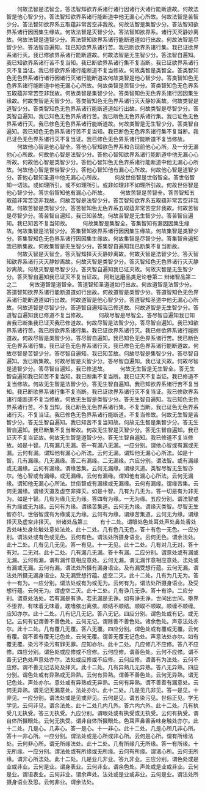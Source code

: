 <!-- { "loadSidebar": true } -->
　　何故法智是法智全。答法智知欲界系诸行诸行因诸行灭诸行能断道故。何故法智是他心智少分。答法智知欲界系诸行能断道中他无漏心心所故。何故法智是苦智少分。答法智知欲界系五取蕴非常苦空非我故。何故法智是集智少分。答法智知欲界系诸行因因集生缘故。何故法智是灭智少分。答法智知欲界系。诸行灭灭静妙离故。何故法智是道智少分。答法智知欲界系诸行能断道道如行出故。何故法智是尽智少分。答法智自遍知。我已知欲界系诸行苦。我已断欲界系诸行集。我已证欲界系诸行灭。我已修欲界系诸行能断道故。何故法智是无生智少分。答法智自遍知。我已知欲界系诸行苦不复当知。我已断欲界系诸行集不复当断。我已证欲界系诸行灭不复当证。我已修欲界系诸行能断道不复当修故。何故类智是类智全。答类智知色无色界系诸行诸行因诸行灭诸行能断道故何故类智是他心智少分。答类智知色无色界系诸行能断道中他无漏心心所故。何故类智是苦智少分。答类智知色无色界系五取蕴非常苦空非我故。何故类智是集智少分。答类智知色无色界系诸行因因集生缘故。何故类智是灭智少分。答类智知色无色界系诸行灭灭静妙离故。何故类智是道智少分。答类智知色无色界系诸行能断道道如行出故。何故类智是尽智少分。答类智自遍知。我已知色无色界系诸行苦。我已断色无色界系诸行集。我已证色无色界系诸行灭。我已修色无色界系诸行能断道故。何故类智是无生智少分。答类智自遍知。我已知色无色界系诸行苦不复当知。我已断色无色界系诸行集不复当断。我已证色无色界系诸行灭不复当证。我已修色无色界系诸行能断道不复当修故。
　　何故他心智是他心智全。答他心智知欲色界系和合现前他心心所。及一分无漏他心心所故。何故他心智是法智少分。答他心智知欲界系诸行能断道中他无漏心心所故。何故他心智是类智少分。答他心智知色无色界系诸行能断道中他无漏心心所故。何故他心智是世俗智少分。答他心智知他有漏心心所故。何故他心智是道智少分。答他心智知圣道中他无漏心心所故。
　　何故世俗智是世俗智全。答世俗智知一切法。或如理所引。或不如理所引。或非如理非不如理所引故。何故世俗智是他心智少分。答世俗智知他有漏心心所故。
　　何故苦智是苦智全。答苦智知五取蕴非常苦空非我故。何故苦智是法智少分。答苦智知欲界系五取蕴非常苦空非我故。何故苦智是类智少分。答苦智知色无色界系五取蕴非常苦空非我故。何故苦智是尽智少分。答苦智自遍知。我已知苦故。何故苦智是无生智少分。答苦智自遍知。我已知苦不复当知故。
　　何故集智是集智全。答集智知有漏因因集生缘故。何故集智是法智少分。答集智知欲界系诸行因因集生缘故。何故集智是类智少分。答集智知色无色界系诸行因因集生缘故。何故集智是尽智少分。答集智自遍知我已断集故。何故集智是无生智少分。答集智自遍知我已断集不复当断故。
　　何故灭智是灭智全。答灭智知择灭灭静妙离故。何故灭智是法智少分。答灭智知欲界系诸行灭灭静妙离故。何故灭智是类智少分。答灭智知色无色界诸行灭灭静妙离故。何故灭智是尽智少分。答灭智自遍知我已证灭故。何故灭智是无生智少分。答灭智自遍知我已证灭不复当证故。
阿毗达磨品类足论卷第二
辩诸智品第二之二
　　何故道智是道智全。答道智知圣道道如行出故。何故道智是法智少分。答道智知欲界系诸行能断道道如行出故。何故道智是类智少分。答道智知色无色界系诸行能断道道如行出故。何故道智是他心智少分。答道智知圣道中他无漏心心所故。何故道智是尽智少分。答道智自遍知我已修道故。何故道智是无生智少分。答道智自遍知我已修道不复当修故。
　　何故尽智是尽智全。答尽智自遍知我已知苦我已断集我已证灭我已修道故。何故尽智是法智少分。答尽智自遍知。我已知欲界系诸行苦。我已断欲界系诸行集。我已证欲界系诸行灭。我已修欲界系诸行能断道故。何故尽智是类智少分。答尽智自遍知。我已知色无色界系诸行苦。我已断色无色界系诸行集。我已证色无色界系诸行灭。我已修色无色界系诸行能断道故。何故尽智是苦智少分。答尽智自遍知。我已知苦故。何故尽智是集智少分。答尽智自遍知。我已断集故。何故尽智是灭智少分。答尽智自遍知。我已证灭故。何故尽智是道智少分。答尽智自遍知。我已修道故。
　　何故无生智是无生智全。答无生智自遍知我已知苦不复当知。我已断集不复当断。我已证灭不复当证。我已修道不复当修故。何故无生智是法智少分。答无生智自遍知。我已知欲界系诸行苦不复当知。我已断欲界系诸行集不复当断。我已证欲界系诸行灭不复当证。我已修欲界系诸行能断道不复当修故。何故无生智是类智少分。答无生智自遍知。我已知色无色界系诸行苦。不复当知。我已断色无色界系诸行集。不复当断。我已证色无色界系诸行灭。不复当证。我已修色无色界系诸行能断道。不复当修故。何故无生智是苦智少分。答无生智自遍知。我已知苦不复当知故。何故无生智是集智少分。答无生智自遍知。我已断集不复当断故。何故无生智是灭智少分。答无生智自遍知。我已证灭不复当证故。何故无生智是道智少分。答无生智自遍知。我已修道不复当修故。如是十智。几有漏几无漏。答一有漏八无漏。一应分别。谓他心智或有漏或无漏。云何有漏。谓知他有漏心心所法。云何无漏。谓知他无漏心心所法。如是十智。几有漏缘。几无漏缘。答二有漏缘。二无漏缘。六应分别。谓法智。或有漏缘或无漏缘。云何有漏缘。谓缘苦集。云何无漏缘。谓缘灭道。类智尽智无生智亦尔。他心智或有漏缘。或无漏缘。云何有漏缘。谓知他有漏心心所法。云何无漏缘。谓知他无漏心心所法。世俗智或有漏缘或无漏缘。云何有漏缘。谓缘苦集。云何无漏缘。谓缘灭道及虚空非择灭。如是十智。几有为几无为。答一切是有为非无为。如是十智。几有为缘几无为缘。答四有为缘。一无为缘。五应分别。谓法智或有为缘或无为缘。云何有为缘。谓缘苦集道。云何无为缘。谓缘灭类智。尽智无生智亦尔。世俗智或有为缘或无为缘。云何有为缘。谓缘苦集道。云何无为缘。谓缘择灭及虚空非择灭。
辩诸处品第三
　　有十二处。谓眼处色处耳处声处鼻处香处舌处味处身处触处意处法处。此十二处。几有色几无色。答十有色一无色。一应分别。谓法处或有色或无色。云何有色。谓法处所摄身语业。云何无色。谓余法处。此十二处。几有见几无见。答一有见。十一无见。此十二处。几有对几无对。答十有对。二无对。此十二处。几有漏几无漏。答十有漏。二应分别。谓意处或有漏或无漏。云何有漏。谓有漏作意相应意处。云何无漏。谓无漏作意相应意处。法处或有漏或无漏。云何有漏。谓法处所摄有漏身语业。及有漏受想行蕴。云何无漏。谓法处所摄无漏身语业。及无漏受想行蕴。虚空二灭。此十二处。几有为几无为。答十一有为。一应分别。谓法处或有为或无为。云何有为。谓法处所摄身语业。及受想行蕴。云何无为。谓虚空二灭。此十二处。几有诤几无诤。答十有诤。二应分别。谓意处法处。若有漏是有诤。若无漏是无诤。如有诤无诤。世间出世间。堕界不堕界。有味着无味着。耽嗜依出离依。顺结不顺结。顺取不顺取。顺缠不顺缠。应知亦尔。此十二处。几有记几无记。答八无记。四应分别。谓色处或有记。或无记。云何有记谓善不善色处。云何无记。谓除善不善色处。诸余色处。声意法处亦尔。此十二处。几有覆几无覆。答八无覆。四应分别。谓色处或有覆或无覆。云何有覆。谓不善有覆无记色处。云何无覆。谓善无覆无记色处。声意法处亦尔。如有覆无覆。染污不染污有罪无罪。应知亦尔。此十二处。几应修几不应修。答八不应修。四应分别。谓色处或应修或不应修。云何应修。谓善色处。云何不应修。谓不善无记色处声意处亦尔。法处或应修或不应修。云何应修。谓善有为法处。云何不应修。谓不善无记法处及择灭。此十二处。几有异熟几无异熟。答八无异熟。四应分别。谓色处或有异熟或无异熟。云何有异熟。谓善不善色处。云何无异熟。谓无记色处。声处亦尔。意处或有异熟或无异熟。云何有异熟。谓不善善有漏意处。云何无异熟。谓无记无漏意处。法处亦尔。此十二处。几是见几非见。答一是见。十非见。一应分别。谓法处或是见或非见。云何是见。谓五染污见。世俗正见。学无学见。云何非见。谓余法处。此十二处几内几外。答六内六外。此十二处。几有执受几无执受。答三无执受。九应分别。谓眼处或有执受或无执受。云何有执受。谓自体所摄眼处。云何无执受。谓非自体所摄眼处。色耳声鼻香舌味身触处亦尔。此十二处。几是心。几非心。答一是心。十一非心。此十二处。几是心所几非心所。答十一非心所。一应分别。谓法处或是心所或非心所。云何是心所。谓有所缘法处。云何非心所。谓无所缘法处。此十二处。几有所缘几无所缘。答一有所缘。十无所缘。一应分别。谓法处或有所缘或无所缘。云何有所缘。谓诸心所。云何无所缘。谓非心所法处。此十二处。几是业几非业。答九非业。三应分别。谓色处或是业或非业。云何是业。谓身表业。云何非业。谓余色处。声处或是业或非业。云何是业。谓语表业。云何非业。谓余声处。法处或是业或非业。云何是业。谓法处所摄身语业及思。云何非业。谓余法处。
